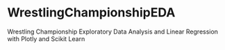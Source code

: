 # WrestlingChampionshipEDA
Wrestling Championship Exploratory Data Analysis and Linear Regression with Plotly and Scikit Learn
